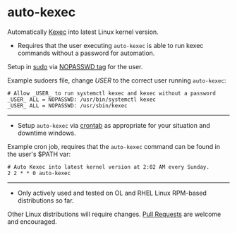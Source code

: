 # auto-kexec
Automatically [Kexec](https://wiki.archlinux.org/index.php/Kexec) into latest Linux kernel version.

* Requires that the user executing `auto-kexec` is able to run kexec commands without a password for automation.

Setup in [sudo](https://www.sudo.ws/) via [NOPASSWD tag](https://www.sudo.ws/man/1.8.27/sudoers.man.html#Tag_Spec) for the user.

Example sudoers file, change _USER_ to the correct user running `auto-kexec`:

```
# Allow _USER_ to run systemctl kexec and kexec without a password
_USER_ ALL = NOPASSWD: /usr/bin/systemctl kexec
_USER_ ALL = NOPASSWD: /usr/sbin/kexec
```

---

* Setup `auto-kexec` via [crontab](https://crontab.guru/) as appropriate for your situation and downtime windows.

Example cron job, requires that the `auto-kexec` command can be found in the user's $PATH var:

```
# Auto Kexec into latest kernel version at 2:02 AM every Sunday.
2 2 * * 0 auto-kexec
```

---

* Only actively used and tested on OL and RHEL Linux RPM-based distributions so far.

Other Linux distributions will require changes. [Pull Requests](/pulls/) are welcome and encouraged.
